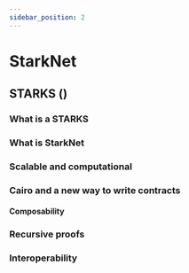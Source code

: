 ```yaml
---
sidebar_position: 2
---
```


# StarkNet

## STARKS ()

### What is a STARKS

### What is StarkNet 

### Scalable and computational 

### Cairo and a new way to write contracts

#### Composability

### Recursive proofs

### Interoperability